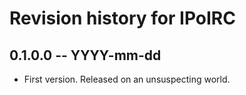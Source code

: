 # Revision history for IPoIRC

## 0.1.0.0  -- YYYY-mm-dd

* First version. Released on an unsuspecting world.
